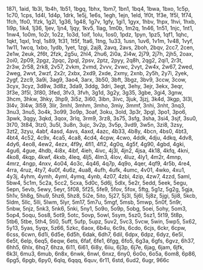 187l, 1aid, 1b3l, 1b4h, 1b51, 1bgq, 1bhx, 1bm7, 1bn1, 1bq4, 1bwa, 1bxo, 1c5p, 1c70, 1cps, 1d4l, 1d4p, 1drk, 1e5j, 1e6s, 1egh, 1ejn, 1eld, 1f0t, 1f3e, 1f5l, 1f74, 1fch, 1fo0, 1fzk, 1g2l, 1g36, 1g48, 1g7v, 1gfy, 1gi1, 1gyx, 1hbv, 1hpx, 1hvi, 1hxb, 1i9p, 1ik4, 1j36, 1jev, 1jn4, 1jqy, 1kv5, 1lag, 1m0b, 1m2q, 1n46, 1n51, 1njc, 1nt1, 1nw4, 1o0m, 1o2r, 1o2z, 1o3d, 1oif, 1olu, 1os0, 1pdz, 1pyn, 1pz5, 1qf1, 1qhc, 1qkt, 1qxl, 1rql, 1s89, 1t31, 1t5f, 1ta6, 1tng, 1u33, 1usn, 1uv6, 1v1m, 1v48, 1vyf, 1w11, 1wcq, 1xbo, 1ydb, 1yet, 1zgi, 2aj8, 2avq, 2avs, 2boh, 2bqv, 2cc7, 2cen, 2e1w, 2euk, 2f6t, 2fzk, 2g5u, 2hl4, 2hu6, 2i0a, 2i4w, 2j79, 2j7h, 2jh5, 2oax, 2oi0, 2p09, 2pgz, 2pqc, 2pql, 2psv, 2ptz, 2pyy, 2q8h, 2qg2, 2qi1, 2r3t, 2r3w, 2r58, 2rk8, 2v57, 2vkm, 2vmd, 2vvv, 2vwc, 2vyt, 2w4x, 2w67, 2wed, 2weg, 2wvt, 2wzf, 2x2r, 2xbx, 2xd9, 2xde, 2xmy, 2xnb, 2y5h, 2y7i, 2yek, 2ygf, 2zc9, 3a9i, 3ag9, 3ao4, 3arx, 3b50, 3bft, 3bgz, 3bv9, 3ccw, 3cow, 3cyx, 3cyz, 3d8w, 3d8z, 3da9, 3ddg, 3dri, 3egt, 3ehy, 3ejr, 3ekx, 3eqr, 3f3e, 3f5l, 3f80, 3fed, 3fv3, 3fvh, 3g1d, 3g2y, 3g35, 3gbe, 3gi4, 3gnw, 3hcm, 3hkw, 3hky, 3hp9, 3i5z, 3i60, 3ibn, 3ivc, 3juk, 3jzj, 3k4d, 3kgp, 3l3l, 3l4v, 3l4w, 3l59, 3lir, 3mhl, 3mhm, 3mho, 3miy, 3mmf, 3nhi, 3nht, 3nq3, 3nu3, 3nu5, 3o4k, 3o99, 3o9p, 3oaf, 3oku, 3old, 3p3r, 3pgl, 3po1, 3po6, 3pwk, 3qgy, 3qkd, 3qox, 3rlq, 3rm9, 3rz8, 3s75, 3sfg, 3sha, 3si4, 3sjf, 3su0, 3t70, 3t84, 3tz0, 3u5l, 3u8n, 3ujc, 3v2p, 3v5p, 3vd9, 3w5n, 3zi8, 3zsy, 3zt2, 3zyu, 4abf, 4asd, 4avs, 4axd, 4azc, 4b33, 4b8y, 4bcn, 4bs0, 4bt3, 4bt4, 4c52, 4c9x, 4ca5, 4ca8, 4cd4, 4cpw, 4cwo, 4ddk, 4dju, 4dkq, 4dv8, 4dy6, 4eo8, 4ew2, 4ezx, 4f9y, 4fl1, 4fl2, 4g0q, 4g5f, 4g90, 4gbd, 4gki, 4gu6, 4gue, 4hdb, 4i8x, 4ibf, 4ieh, 4ivc, 4j3l, 4jn2, 4jsa, 4k18, 4kfq, 4kni, 4ko8, 4kqp, 4kwf, 4kxb, 4leq, 4lj5, 4lm3, 4lov, 4luz, 4ly1, 4m2r, 4mnp, 4mrz, 4ngp, 4nxv, 4o04, 4o3c, 4q46, 4q7p, 4q9o, 4qer, 4qf9, 4r5b, 4re4, 4rra, 4ruz, 4ty7, 4u0f, 4u6z, 4ua8, 4ufh, 4ufk, 4umc, 4v01, 4wko, 4xu1, 4y3j, 4yhm, 4ymh, 4yml, 4ymq, 4ynb, 4z07, 4zbi, 4zip, 4zw7, 4zzd, 5aml, 5bw4, 5c1m, 5c2a, 5cc2, 5cxa, 5d0c, 5d6j, 5dlx, 5e2r, 5edd, 5eek, 5egu, 5epn, 5evb, 5ewy, 5eyr, 5f08, 5f25, 5fe9, 5fov, 5fox, 5ftg, 5g1z, 5g2g, 5gja, 5h1v, 5h8g, 5hu9, 5hz6, 5hz8, 5i2e, 5ito, 5j27, 5j3l, 5j6l, 5j8z, 5jgi, 5ji8, 5kcb, 5ldm, 5llc, 5lli, 5lwm, 5lyr, 5m17, 5m7u, 5mgf, 5msb, 5mwp, 5n0f, 5n9r, 5nbw, 5njz, 5nk3, 5nk6, 5nki, 5ny1, 5o9o, 5o9p, 5obg, 5oei, 5ohy, 5om3, 5op4, 5oqu, 5os8, 5ot9, 5otc, 5ovp, 5owl, 5sym, 5sz0, 5sz1, 5t19, 5t8p, 5tb6, 5tbe, 5th4, 5ti0, 5uff, 5ufp, 5upz, 5uv2, 5vc3, 5vcw, 5win, 5wp5, 5x62, 5y13, 5yas, 5yqx, 5z66, 5zkc, 6aox, 6b4u, 6c9s, 6cdo, 6cjs, 6ckr, 6cpw, 6css, 6cwn, 6d1i, 6d5e, 6d5h, 6dak, 6dh7, 6dil, 6dpx, 6dpz, 6dyz, 6e5l, 6e5t, 6elp, 6eq5, 6eqw, 6ets, 6faf, 6fe1, 6fgg, 6fo5, 6g3a, 6gfs, 6gvz, 6h37, 6hh5, 6hlx, 6hq7, 6hza, 6i11, 6i61, 6i8y, 6iiu, 6j3p, 6j7e, 6jag, 6jam, 6jfk, 6k3l, 6mu3, 6mub, 6n8x, 6nwk, 6nwl, 6nxz, 6ny0, 6o0o, 6o5a, 6om8, 6p86, 6pg5, 6pgb, 6py0, 6qlq, 6qqq, 6quv, 6r11, 6std, 6ud2, 6ugr, 966c
